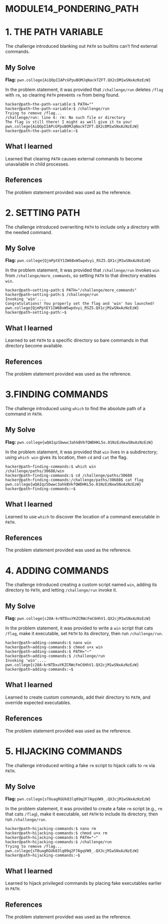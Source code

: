 # MODULE14_PONDERING_PATH

# 1. THE PATH VARIABLE
The challenge introduced blanking out `PATH` so builtins can’t find external commands.

## My Solve

**Flag:** `pwn.college{AiQOpIIAPcGPpuBOMJqNackTZFT.QX2cDM1wSNxAzNzEzW}`

In the problem statement, it was provided that `/challenge/run` deletes `/flag` with `rm`, so clearing `PATH` prevents `rm` from being found.
```
hacker@path~the-path-variable:$ PATH=""
hacker@path~the-path-variable:$ /challenge/run
Trying to remove /flag...
/challenge/run: line 4: rm: No such file or directory
The flag is still there! I might as well give it to you!
pwn.college{AiQOpIIAPcGPpuBOMJqNackTZFT.QX2cDM1wSNxAzNzEzW}
hacker@path~the-path-variable:~$
```

## What I learned

Learned that clearing `PATH` causes external commands to become unavailable in child processes.

## References

The problem statement provided was used as the reference.

# 2. SETTING PATH

The challenge introduced overwriting `PATH` to include only a directory with the needed command.

## My Solve

**Flag:** `pwn.college{QjmPptEY1IW6BxW5wpdvyi_RSZ5.QX1cjM1wSNxAzNzEzW}`

In the problem statement, it was provided that `/challenge/run` invokes `win` from `/challenge/more_commands`, so setting `PATH` to that directory enables `win`.
```
hacker@path~setting-path:$ PATH="/challenge/more_commands"
hacker@path~setting-path:$ /challenge/run
Invoking 'win'....
Congratulations! You properly set the flag and 'win' has launched!
pwn.college{QjmPptEY1IW6BxW5wpdvyi_RSZ5.QX1cjM1wSNxAzNzEzW}
hacker@path~setting-path:~$
```

## What I learned

Learned to set `PATH` to a specific directory so bare commands in that directory become available.

## References

The problem statement provided was used as the reference.

# 3.FINDING COMMANDS

The challenge introduced using `which` to find the absolute path of a command in `PATH`.

## My Solve

**Flag:** `pwn.college{wQAIqzSbwwc3ahkBVkfQWDHKL5o.01NzEzNxwSNxAzNzEzW}`

In the problem statement, it was provided that `win` lives in a subdirectory; using `which win` gives its location, then `cd` and `cat` the flag.
```
hacker@path~finding-commands:$ which win
/challenge/paths/30688/win
hacker@path~finding-commands:$ cd /challenge/paths/30688
hacker@path~finding-commands:/challenge/paths/30688$ cat flag
pwn.college{wQAIqzSbwwc3ahkBVkfQWDHKL5o.01NzEzNxwSNxAzNzEzW}
hacker@path~finding-commands:~$
```

## What I learned

Learned to use `which` to discover the location of a command executable in `PATH`.

## References

The problem statement provided was used as the reference.

# 4. ADDING COMMANDS

The challenge introduced creating a custom script named `win`, adding its directory to `PATH`, and letting `/challenge/run` invoke it.

## My Solve

**Flag:** `pwn.college{c20A-krNTDxuYKZCRWcFmC6HhV1.QX2cjM1wSNxAzNzEzW}`

In the problem statement, it was provided to write a `win` script that cats `/flag`, make it executable, set `PATH` to its directory, then run `/challenge/run`.
```
hacker@path~adding-commands:$ nano win
hacker@path~adding-commands:$ chmod u+x win
hacker@path~adding-commands:$ PATH="~"
hacker@path~adding-commands:$ /challenge/run
Invoking 'win'....
pwn.college{c20A-krNTDxuYKZCRWcFmC6HhV1.QX2cjM1wSNxAzNzEzW}
hacker@path~adding-commands:~$
```

## What I learned

Learned to create custom commands, add their directory to `PATH`, and override expected executables.

## References

The problem statement provided was used as the reference.

# 5. HIJACKING COMMANDS

The challenge introduced writing a fake `rm` script to hijack calls to `rm` via `PATH`.

## My Solve

**Flag:** `pwn.college{sT0uagRGUk83lq09q2F7AgqVW9_.QX3cjM1wSNxAzNzEzW}`

In the problem statement, it was provided to create a fake `rm` script (e.g., `rm` that cats `/flag`), make it executable, set `PATH` to include its directory, then run `/challenge/run`.
```
hacker@path~hijacking-commands:$ nano rm
hacker@path~hijacking-commands:$ chmod u+x rm
hacker@path~hijacking-commands:$ PATH="~"
hacker@path~hijacking-commands:$ /challenge/run
Trying to remove /flag...
pwn.college{sT0uagRGUk83lq09q2F7AgqVW9_.QX3cjM1wSNxAzNzEzW}
hacker@path~hijacking-commands:~$
```
## What I learned

Learned to hijack privileged commands by placing fake executables earlier in `PATH`.

## References

The problem statement provided was used as the reference.
